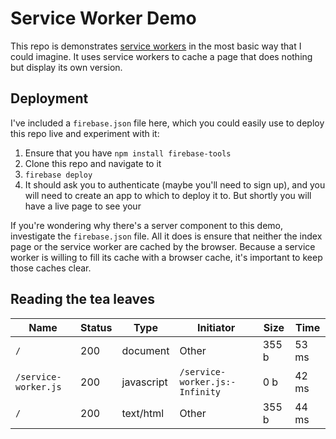 # Service Worker Demo

This repo is demonstrates [service workers](https://developer.mozilla.org/en-US/docs/Web/API/Service_Worker_API) in the most basic way that I could imagine. It uses service workers to cache a page that does nothing but display its own version.

## Deployment

I've included a `firebase.json` file here, which you could easily use to deploy this repo live and experiment with it:

1. Ensure that you have `npm install firebase-tools`
2. Clone this repo and navigate to it
3. `firebase deploy`
4. It should ask you to authenticate (maybe you'll need to sign up), and you will need to create an app to which to deploy it to. But shortly you will have a live page to see your 

If you're wondering why there's a server component to this demo, investigate the `firebase.json` file. All it does is ensure that neither the index page or the service worker are cached by the browser. Because a service worker is willing to fill its cache with a browser cache, it's important to keep those caches clear.

## Reading the tea leaves

| Name | Status | Type | Initiator | Size | Time |
| ---- | ---- | ---- | --- | --- | -- |
| `/` | 200 | document | Other | 355 b | 53 ms
| `/service-worker.js` | 200 | javascript | `/service-worker.js:-Infinity` | 0 b | 42 ms
| `/` | 200 | text/html | Other | 355 b | 44 ms
